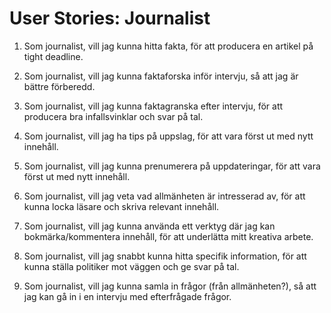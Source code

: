 # User Stories: Journalist

1. Som journalist, vill jag kunna hitta fakta, för att producera en artikel
på tight deadline.

2. Som journalist, vill jag kunna faktaforska inför intervju, så att jag är
bättre förberedd.

3. Som journalist, vill jag kunna faktagranska efter intervju, för att
producera bra infallsvinklar och svar på tal.

4. Som journalist, vill jag ha tips på uppslag, för att vara först ut med nytt
innehåll.

5. Som journalist, vill jag kunna prenumerera på uppdateringar, för att vara
först ut med nytt innehåll.

6. Som journalist, vill jag veta vad allmänheten är intresserad av, för att
kunna locka läsare och skriva relevant innehåll.

7. Som journalist, vill jag kunna använda ett verktyg där jag kan
bokmärka/kommentera innehåll, för att underlätta mitt kreativa arbete.

8. Som journalist, vill jag snabbt kunna hitta specifik information, för att
kunna ställa politiker mot väggen och ge svar på tal.

9. Som journalist, vill jag kunna samla in frågor (från allmänheten?), så att
jag kan gå in i en intervju med efterfrågade frågor.
